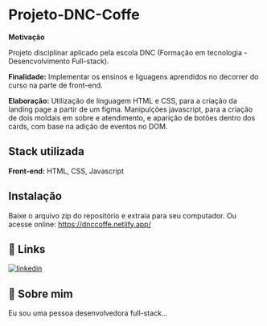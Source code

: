 
# Projeto-DNC-Coffe

**Motivação**

Projeto disciplinar aplicado pela escola DNC (Formação em tecnologia - Desencvolvimento Full-stack).

**Finalidade:** Implementar os ensinos e liguagens aprendidos no decorrer do curso na parte de front-end.

**Elaboração:** Utilização de linguagem HTML e CSS, para a criação da landing page a partir de um figma. Manipulções javascript, para a criação de dois moldais em sobre e atendimento, e aparição de botões dentro dos cards, com base na adição de eventos no DOM.


## Stack utilizada

**Front-end:** HTML, CSS, Javascript




## Instalação

Baixe o arquivo zip do repositório e extraia para seu computador. Ou acesse online: https://dnccoffe.netlify.app/


    
## 🔗 Links

[![linkedin](https://img.shields.io/badge/linkedin-0A66C2?style=for-the-badge&logo=linkedin&logoColor=white)](https://www.linkedin.com/in/rodrigo-moreira-294b17192/)


## 🚀 Sobre mim
Eu sou uma pessoa desenvolvedora full-stack...

